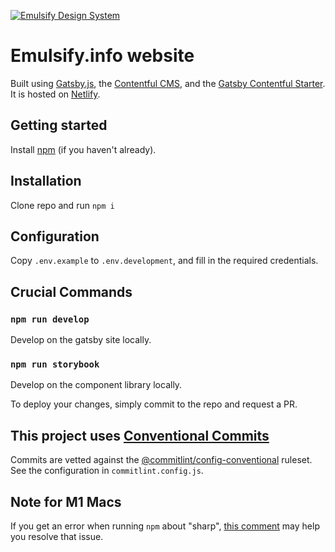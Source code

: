 [![Emulsify Design System](https://user-images.githubusercontent.com/409903/170579210-327abcdd-2c98-4922-87bb-36446a4cc013.svg)](https://www.emulsify.info/)

# Emulsify.info website

Built using [Gatsby.js](https://www.gatsbyjs.org/), the [Contentful CMS](https://www.contentful.com/), and the [Gatsby Contentful Starter](https://github.com/contentful/starter-gatsby-blog). It is hosted on [Netlify](https://www.netlify.com/).

## Getting started

Install [npm](https://docs.npmjs.com/downloading-and-installing-node-js-and-npm) (if you haven't already).

## Installation

Clone repo and run `npm i`

## Configuration

Copy `.env.example` to `.env.development`, and fill in the required credentials.

## Crucial Commands

### `npm run develop`

Develop on the gatsby site locally.

### `npm run storybook`

Develop on the component library locally.

To deploy your changes, simply commit to the repo and request a PR.

## This project uses [Conventional Commits](https://www.conventionalcommits.org/en/v1.0.0/)

Commits are vetted against the [@commitlint/config-conventional](https://github.com/conventional-changelog/commitlint/tree/master/%40commitlint/config-conventional) ruleset. See the configuration in `commitlint.config.js`.

## Note for M1 Macs

If you get an error when running `npm` about "sharp", [this comment](https://github.com/lovell/sharp/issues/2460#issuecomment-751491241) may help you resolve that issue.
